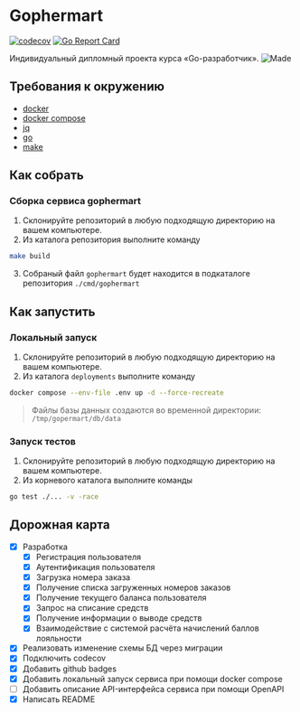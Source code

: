 # Gophermart

[![codecov](https://codecov.io/gh/ArtemShalinFe/gophermart/branch/master/graph/badge.svg?token=1H84IB1DO1)](https://codecov.io/gh/ArtemShalinFe/gophermart) [![Go Report Card](https://goreportcard.com/badge/github.com/ArtemShalinFe/metcoll)](https://goreportcard.com/report/github.com/ArtemShalinFe/metcoll)

Индивидуальный дипломный проекта курса «Go-разработчик». ![Made](https://img.shields.io/badge/Made%20with-Go-1f425f.svg) 

## Требования к окружению

- [docker](https://docs.docker.com/engine/install/)
- [docker compose](https://docs.docker.com/compose/install/linux/)
- [jq](https://jqlang.github.io/jq/download/)
- [go](https://go.dev/doc/install)
- [make](https://www.gnu.org/software/make/manual/make.html)

## Как собрать

### Сборка сервиса gophermart

1. Склонируйте репозиторий в любую подходящую директорию на вашем компьютере.
2. Из каталога репозитория выполните команду

```sh
make build
```

3. Собраный файл `gophermart` будет находится в подкаталоге репозитория `./cmd/gophermart`

## Как запустить

### Локальный запуск

1. Склонируйте репозиторий в любую подходящую директорию на вашем компьютере.
2. Из каталога `deployments` выполните команду

```sh
docker compose --env-file .env up -d --force-recreate 
```

> Файлы базы данных создаются во временной директории: `/tmp/gopermart/db/data`

### Запуск тестов

1. Склонируйте репозиторий в любую подходящую директорию на вашем компьютере.
2. Из корневого каталога выполните команды

```sh
go test ./... -v -race
```

## Дорожная карта

- [x] Разработка
  - [x] Регистрация пользователя
  - [x] Аутентификация пользователя
  - [x] Загрузка номера заказа
  - [x] Получение списка загруженных номеров заказов
  - [x] Получение текущего баланса пользователя
  - [x] Запрос на списание средств
  - [x] Получение информации о выводе средств
  - [x] Взаимодействие с системой расчёта начислений баллов лояльности
- [x] Реализовать изменение схемы БД через миграции
- [x] Подключить codecov
- [x] Добавить github badges
- [x] Добавить локальный запуск сервиса при помощи docker compose
- [ ] Добавить описание API-интерфейса сервиса при помощи OpenAPI
- [x] Написать README
